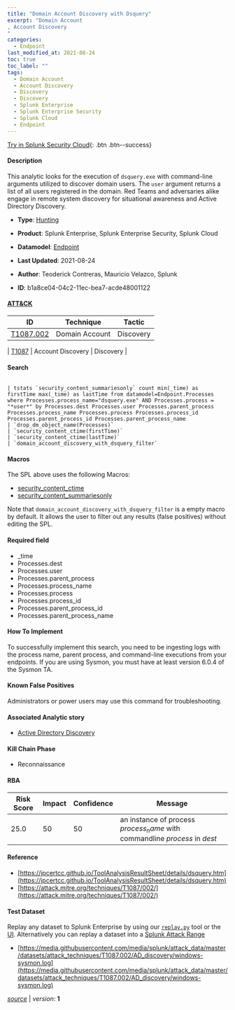 ```yaml
---
title: "Domain Account Discovery with Dsquery"
excerpt: "Domain Account
, Account Discovery
"
categories:
  - Endpoint
last_modified_at: 2021-08-24
toc: true
toc_label: ""
tags:
  - Domain Account
  - Account Discovery
  - Discovery
  - Discovery
  - Splunk Enterprise
  - Splunk Enterprise Security
  - Splunk Cloud
  - Endpoint
---
```




[Try in Splunk Security Cloud](https://www.splunk.com/en_splunk_app_enrichmentus/cyber-security.html){: .btn .btn--success}

#### Description

This analytic looks for the execution of `dsquery.exe` with command-line arguments utilized to discover  domain users. The `user` argument returns a list of all users registered in the domain. Red Teams and adversaries alike engage in remote system discovery for situational awareness and Active Directory Discovery.

- **Type**: [Hunting](https://github.com/splunk/security_content/wiki/object-Analytic-Types)
- **Product**: Splunk Enterprise, Splunk Enterprise Security, Splunk Cloud
- **Datamodel**: [Endpoint](https://docs.splunk.com/Documentation/CIM/latest/User/Endpoint)

- **Last Updated**: 2021-08-24
- **Author**: Teoderick Contreras, Mauricio Velazco, Splunk
- **ID**: b1a8ce04-04c2-11ec-bea7-acde48001122


#### [ATT&CK](https://attack.mitre.org/)

| ID             | Technique        |  Tactic             |
| -------------- | ---------------- |-------------------- |
| [T1087.002](https://attack.mitre.org/techniques/T1087/002/) | Domain Account | Discovery |

| [T1087](https://attack.mitre.org/techniques/T1087/) | Account Discovery | Discovery |

#### Search

```

| tstats `security_content_summariesonly` count min(_time) as firstTime max(_time) as lastTime from datamodel=Endpoint.Processes where Processes.process_name="dsquery.exe" AND Processes.process = "*user*" by Processes.dest Processes.user Processes.parent_process Processes.process_name Processes.process Processes.process_id Processes.parent_process_id Processes.parent_process_name 
| `drop_dm_object_name(Processes)` 
| `security_content_ctime(firstTime)` 
| `security_content_ctime(lastTime)` 
| `domain_account_discovery_with_dsquery_filter`
```

#### Macros
The SPL above uses the following Macros:
* [security_content_ctime](https://github.com/splunk/security_content/blob/develop/macros/security_content_ctime.yml)
* [security_content_summariesonly](https://github.com/splunk/security_content/blob/develop/macros/security_content_summariesonly.yml)

Note that `domain_account_discovery_with_dsquery_filter` is a empty macro by default. It allows the user to filter out any results (false positives) without editing the SPL.

#### Required field
* _time
* Processes.dest
* Processes.user
* Processes.parent_process
* Processes.process_name
* Processes.process
* Processes.process_id
* Processes.parent_process_id
* Processes.parent_process_name


#### How To Implement
To successfully implement this search, you need to be ingesting logs with the process name, parent process, and command-line executions from your endpoints. If you are using Sysmon, you must have at least version 6.0.4 of the Sysmon TA.

#### Known False Positives
Administrators or power users may use this command for troubleshooting.

#### Associated Analytic story
* [Active Directory Discovery](/stories/active_directory_discovery)


#### Kill Chain Phase
* Reconnaissance



#### RBA

| Risk Score  | Impact      | Confidence   | Message      |
| ----------- | ----------- |--------------|--------------|
| 25.0 | 50 | 50 | an instance of process $process_name$ with commandline $process$ in $dest$ |




#### Reference

* [https://jpcertcc.github.io/ToolAnalysisResultSheet/details/dsquery.htm](https://jpcertcc.github.io/ToolAnalysisResultSheet/details/dsquery.htm)
* [https://attack.mitre.org/techniques/T1087/002/](https://attack.mitre.org/techniques/T1087/002/)



#### Test Dataset
Replay any dataset to Splunk Enterprise by using our [`replay.py`](https://github.com/splunk/attack_data#using-replaypy) tool or the [UI](https://github.com/splunk/attack_data#using-ui).
Alternatively you can replay a dataset into a [Splunk Attack Range](https://github.com/splunk/attack_range#replay-dumps-into-attack-range-splunk-server)


* [https://media.githubusercontent.com/media/splunk/attack_data/master/datasets/attack_techniques/T1087.002/AD_discovery/windows-sysmon.log](https://media.githubusercontent.com/media/splunk/attack_data/master/datasets/attack_techniques/T1087.002/AD_discovery/windows-sysmon.log)



[*source*](https://github.com/splunk/security_content/tree/develop/detections/endpoint/domain_account_discovery_with_dsquery.yml) \| *version*: **1**